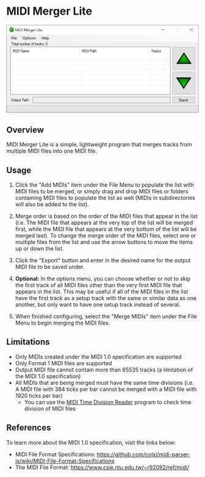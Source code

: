 # MIDI Merger Lite

![Program Screenshot](program_screenshot.png)

Overview
------------

MIDI Merger Lite is a simple, lightweight program that merges tracks from multiple MIDI files into one MIDI file.

Usage
------------

1. Click the "Add MIDIs" item under the File Menu to populate the list with MIDI files to be merged, or simply drag and drop MIDI files or folders containing MIDI files to populate the list as well (MIDIs in subdirectories will also be added to the list).

2. Merge order is based on the order of the MIDI files that appear in the list (i.e. The MIDI file that appears at the very top of the list will be merged first, while the MIDI file that appears at the very bottom of the list will be merged last). To change the merge order of the MIDI files, select one or multiple files from the list and use the arrow buttons to move the items up or down the list.

3. Click the "Export" button and enter in the desired name for the output MIDI file to be saved under.

4. **Optional:** In the options menu, you can choose whether or not to skip the first track of all MIDI files other than the very first MIDI file that appears in the list. This may be useful if all of the MIDI files in the list have the first track as a setup track with the same or similar data as one another, but only want to have one setup track instead of several.

5. When finished configuring, select the "Merge MIDIs" item under the File Menu to begin merging the MIDI files.

Limitations
------------

- Only MIDIs created under the MIDI 1.0 specification are supported
- Only Format 1 MIDI files are supported
- Output MIDI file cannot contain more than 65535 tracks (a limitation of the MIDI 1.0 specification)
- All MIDIs that are being merged must have the same time divisions (i.e. A MIDI file with 384 ticks per bar cannot be merged with a MIDI file with 1920 ticks per bar)
	- You can use the [MIDI Time Division Reader](https://github.com/VirtuosicAI/MIDI-Time-Division-Reader) program to check time division of MIDI files

References
------------

To learn more about the MIDI 1.0 specification, visit the links below:
- MIDI File Format Specifications: https://github.com/colxi/midi-parser-js/wiki/MIDI-File-Format-Specifications
- The MIDI File Format: https://www.csie.ntu.edu.tw/~r92092/ref/midi/
